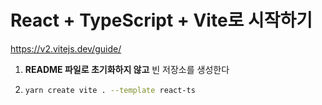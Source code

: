 # React + TypeScript + Vite로 시작하기

https://v2.vitejs.dev/guide/

1. **README 파일로 초기화하지 않고** 빈 저장소를 생성한다
2. ```bash
   yarn create vite . --template react-ts
   ```

